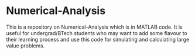 # Numerical-Analysis
This is a repository on Numerical-Analysis which is in MATLAB code. It is useful for undergrad/BTech students who may want to add some flavour to their learning process and use this code for simulating and calculating large value problems.
